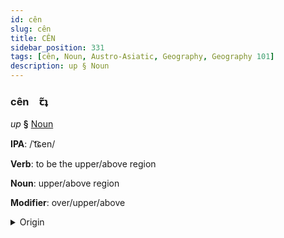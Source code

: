 ```yaml
---
id: cên
slug: cên
title: CÊN
sidebar_position: 331
tags: [cên, Noun, Austro-Asiatic, Geography, Geography 101]
description: up § Noun
---
```


### cên&emsp;<span kind="abugida">ꞇ̃ʇ</span>

*up* **§** [Noun](../../tags/Noun)

**IPA**: /ˈt͡ɕen/

**Verb**: to be the upper/above region

**Noun**: upper/above region

**Modifier**: over/upper/above

<details>
    <summary>Origin</summary>
    Vietnamese trên [t͡ɕen˧˧]<br/>
    <em>Austro-Asiatic Language Family</em>
</details>